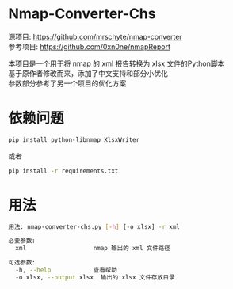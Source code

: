# Nmap-Converter-Chs
源项目: https://github.com/mrschyte/nmap-converter  
参考项目: https://github.com/0xn0ne/nmapReport  

本项目是一个用于将 nmap 的 xml 报告转换为 xlsx 文件的Python脚本  
基于原作者修改而来，添加了中文支持和部分小优化  
参数部分参考了另一个项目的优化方案  

# 依赖问题
```bash 
pip install python-libnmap XlsxWriter
```
或者 
```bash 
pip install -r requirements.txt
```
# 用法
```bash
用法: nmap-converter-chs.py [-h] [-o xlsx] -r xml

必要参数:
  xml                   nmap 输出的 xml 文件路径

可选参数:
  -h, --help            查看帮助
  -o xlsx, --output xlsx  输出的 xlsx 文件存放目录
```
